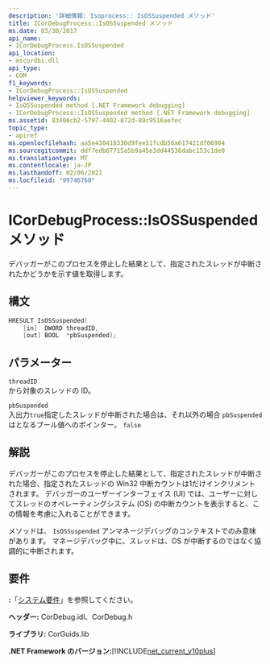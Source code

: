 ```yaml
---
description: '詳細情報: Isoprocess:: IsOSSuspended メソッド'
title: ICorDebugProcess::IsOSSuspended メソッド
ms.date: 03/30/2017
api_name:
- ICorDebugProcess.IsOSSuspended
api_location:
- mscordbi.dll
api_type:
- COM
f1_keywords:
- ICorDebugProcess::IsOSSuspended
helpviewer_keywords:
- IsOSSuspended method [.NET Framework debugging]
- ICorDebugProcess::IsOSSuspended method [.NET Framework debugging]
ms.assetid: 83406cb2-5797-4402-872d-89c9516aefec
topic_type:
- apiref
ms.openlocfilehash: aa5e438418330d9fee51fcdb56a617421df06904
ms.sourcegitcommit: ddf7edb67715a5b9a45e3dd44536dabc153c1de0
ms.translationtype: MT
ms.contentlocale: ja-JP
ms.lasthandoff: 02/06/2021
ms.locfileid: "99746768"
---
```

# <a name="icordebugprocessisossuspended-method"></a>ICorDebugProcess::IsOSSuspended メソッド

デバッガーがこのプロセスを停止した結果として、指定されたスレッドが中断されたかどうかを示す値を取得します。  
  
## <a name="syntax"></a>構文  
  
```cpp  
HRESULT IsOSSuspended(  
    [in]  DWORD threadID,  
    [out] BOOL  *pbSuspended);  
```  
  
## <a name="parameters"></a>パラメーター  

 `threadID`  
 から対象のスレッドの ID。  
  
 `pbSuspended`  
 入出力`true`指定したスレッドが中断された場合は、それ以外の場合 `pbSuspended` はとなるブール値へのポインター。 `false`  
  
## <a name="remarks"></a>解説  

 デバッガーがこのプロセスを停止した結果として、指定されたスレッドが中断された場合、指定されたスレッドの Win32 中断カウントは1だけインクリメントされます。 デバッガーのユーザーインターフェイス (UI) では、ユーザーに対してスレッドのオペレーティングシステム (OS) の中断カウントを表示すると、この情報を考慮に入れることができます。  
  
 メソッドは、 `IsOSSuspended` アンマネージデバッグのコンテキストでのみ意味があります。 マネージデバッグ中に、スレッドは、OS が中断するのではなく協調的に中断されます。  
  
## <a name="requirements"></a>要件  

 **:**「[システム要件](../../get-started/system-requirements.md)」を参照してください。  
  
 **ヘッダー:** CorDebug.idl、CorDebug.h  
  
 **ライブラリ:** CorGuids.lib  
  
 **.NET Framework のバージョン:**[!INCLUDE[net_current_v10plus](../../../../includes/net-current-v10plus-md.md)]
